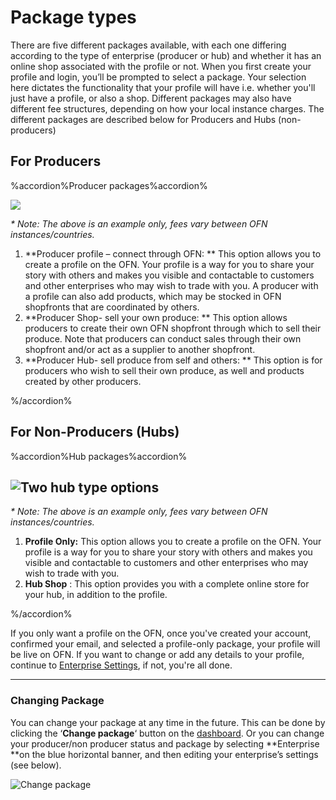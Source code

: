 # Package types

There are five different packages available, with each one differing according to the type of enterprise \(producer or hub\) and whether it has an online shop associated with the profile or not. When you first create your profile and login, you’ll be prompted to select a package. Your selection here dictates the functionality that your profile will have i.e. whether you'll just have a profile, or also a shop. Different packages may also have different fee structures, depending on how your local instance charges. The different packages are described below for Producers and Hubs \(non-producers\)

## For Producers

%accordion%Producer packages%accordion%

![](https://openfoodnetwork.org/wp-content/uploads/2015/05/Three-producer-types.png)

_\* Note: The above is an example only, fees vary between OFN instances/countries._

1. **Producer profile – connect through OFN: **
   This option allows you to create a profile on the OFN. Your profile is a way for you to share your story with others and makes you visible and contactable to customers and other enterprises who may wish to trade with you. A producer with a profile can also add products, which may be stocked in OFN shopfronts that are coordinated by others.
2. **Producer Shop- sell your own produce: **
   This option allows producers to create their own OFN shopfront through which to sell their produce. Note that producers can conduct sales through their own shopfront and/or act as a supplier to another shopfront.
3. **Producer Hub- sell produce from self and others:  **
   This option is for producers who wish to sell their own produce, as well and products created by other producers.

%/accordion%

## For Non-Producers \(Hubs\)

%accordion%Hub packages%accordion%

## ![](https://openfoodnetwork.org/wp-content/uploads/2015/05/Two-hub-types.png "Two hub type options")

_\* Note: The above is an example only, fees vary between OFN instances/countries._

1. **Profile Only:**
    This option allows you to create a profile on the OFN. Your profile is a way for you to share your story with others and makes you visible and contactable to customers and other enterprises who may wish to trade with you.
2. **Hub Shop**
   : This option provides you with a complete online store for your hub, in addition to the profile.

%/accordion%

If you only want a profile on the OFN, once you've created your account, confirmed your email, and selected a profile-only package, your profile will be live on OFN. If you want to change or add any details to your profile, continue to [Enterprise Settings](/your-profile-adv.md), if not, you're all done.

---

### Changing Package

You can change your package at any time in the future. This can be done by clicking the ‘**Change package**‘ button on the [dashboard](/dashboard.md). Or you can change your producer/non producer status and package by selecting **Enterprise **on the blue horizontal banner, and then editing your enterprise’s settings \(see below\).

![](https://openfoodnetwork.org/wp-content/uploads/2015/05/Change-package.png "Change package")

